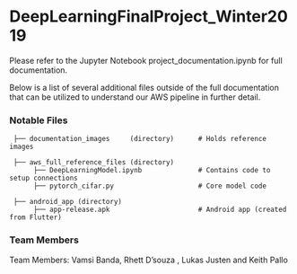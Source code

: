 # DeepLearningFinalProject_Winter2019

Please refer to the Jupyter Notebook project_documentation.ipynb for full documentation.

Below is a list of several additional files outside of the full documentation that can be utilized to understand our AWS pipeline in further detail.


### Notable Files

     ├── documentation_images     (directory)      # Holds reference images

     ├── aws_full_reference_files (directory)
          ├── DeepLearningModel.ipynb              # Contains code to setup connections
          ├── pytorch_cifar.py                     # Core model code

     ├── android_app (directory)
          ├── app-release.apk                      # Android app (created from Flutter)


### Team Members

Team Members: Vamsi Banda, Rhett D’souza , Lukas Justen and Keith Pallo
